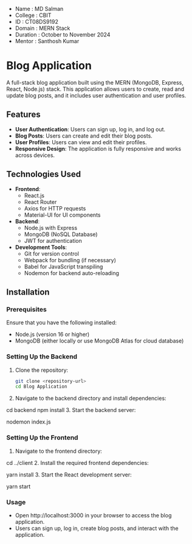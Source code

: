 - Name : MD Salman
- College : CBIT
- ID : CT08DS9192
- Domain : MERN Stack
- Duration : October to November 2024
- Mentor : Santhosh Kumar

# Blog Application

A full-stack blog application built using the MERN (MongoDB, Express, React, Node.js) stack. This application allows users to create, read and update blog posts, and it includes user authentication and user profiles.

## Features

- **User Authentication**: Users can sign up, log in, and log out.
- **Blog Posts**: Users can create and edit their blog posts.
- **User Profiles**: Users can view and edit their profiles.
- **Responsive Design**: The application is fully responsive and works across devices.

## Technologies Used

- **Frontend**:
  - React.js
  - React Router
  - Axios for HTTP requests
  - Material-UI for UI components
- **Backend**:
  - Node.js with Express
  - MongoDB (NoSQL Database)
  - JWT for authentication
- **Development Tools**:
  - Git for version control
  - Webpack for bundling (if necessary)
  - Babel for JavaScript transpiling
  - Nodemon for backend auto-reloading

## Installation

### Prerequisites

Ensure that you have the following installed:

- Node.js (version 16 or higher)
- MongoDB (either locally or use MongoDB Atlas for cloud database)

### Setting Up the Backend

1. Clone the repository:

   ```bash
   git clone <repository-url>
   cd Blog Application
2. Navigate to the backend directory and install dependencies:

  cd backend
  npm install
3. Start the backend server:

  nodemon index.js

### Setting Up the Frontend

1. Navigate to the frontend directory:

  cd ../client
2. Install the required frontend dependencies:

  yarn install
3. Start the React development server:

  yarn start

### Usage
- Open http://localhost:3000 in your browser to access the blog application.
- Users can sign up, log in, create blog posts, and interact with the application.
